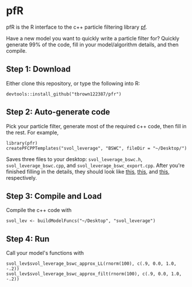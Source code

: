 # pfR

pfR is the R interface to the c++ particle filtering library [pf](https://github.com/tbrown122387/pf). 

Have a new model you want to quickly write a particle filter for? Quickly generate 99% of the code, fill in your model/algorithm details, and then compile.  

## Step 1: Download

Either clone this repository, or type the following into R:

```
devtools::install_github("tbrown122387/pfr")
```

## Step 2: Auto-generate code

Pick your particle filter, generate most of the required c++ code, then fill in the rest. For example, 

```
library(pfr)
createPFCPPTemplates("svol_leverage", "BSWC", fileDir = "~/Desktop/")
```

Saves three files to your desktop: `svol_leverage_bswc.h`, `svol_leverage_bswc.cpp`, and `svol_leverage_bswc_export.cpp`. After you're finished filling in the details, they should look like [this](https://github.com/tbrown122387/pfR/blob/main/vignettes/svol_leverage_bswc.h), [this](https://github.com/tbrown122387/pfR/blob/main/vignettes/svol_leverage_bswc.cpp), and [this](https://github.com/tbrown122387/pfR/blob/main/vignettes/svol_leverage_bswc_export.cpp), respectively.

## Step 3: Compile and Load

Compile the c++ code with 

```
svol_lev <- buildModelFuncs("~/Desktop", "svol_leverage")
```

## Step 4: Run

Call your model's functions with 

```
svol_lev$svol_leverage_bswc_approx_LL(rnorm(100), c(.9, 0.0, 1.0, -.2))
svol_lev$svol_leverage_bswc_approx_filt(rnorm(100), c(.9, 0.0, 1.0, -.2))
```


